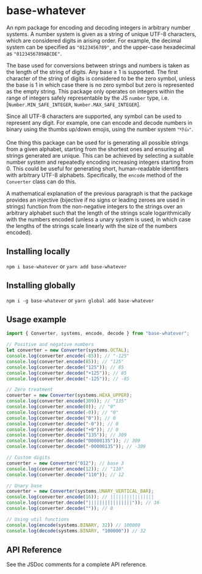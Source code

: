 # base-whatever
An npm package for encoding and decoding integers in arbitrary number systems. A number system is given as a string of unique UTF-8 characters, which are considered digits in arising order. For example, the decimal system can be specified as `"0123456789"`, and the upper-case hexadecimal as `"0123456789ABCDE"`. 

The base used for conversions between strings and numbers is taken as the length of the string of digits. Any base &ge; 1 is supported. The first character of the string of digits is considered to be the zero symbol, unless the base is 1 in which case there is no zero symbol but zero is represented as the empty string. This package only operates on integers within the range of integers safely representable by the JS `number` type, i.e. [`Number.MIN_SAFE_INTEGER`, `Number.MAX_SAFE_INTEGER`].

Since all UTF-8 characters are supported, any symbol can be used to represent any digit. For example, one can encode and decode numbers in binary using the thumbs up/down emojis, using the number system `"👎👍"`.

One thing this package can be used for is generating all possible strings from a given alphabet, starting from the shortest ones and ensuring all strings generated are unique. This can be achieved by selecting a suitable number system and repeatedly encoding increasing integers starting from 0. This could be useful for generating short, human-readable identifiters with arbitrary UTF-8 alphabets. Specifically, the `encode` method of the `Converter` class can do this.

A mathematical explanation of the previous paragraph is that the package provides an injective (bijective if no signs or leading zeroes are used in strings) function from the non-negative integers to the strings over an arbitrary alphabet such that the length of the strings scale logarithmically with the numbers encoded (unless a unary system is used, in which case the lengths of the strings scale linearly with the size of the numbers encoded).

## Installing locally
`npm i base-whatever` or `yarn add base-whatever`

## Installing globally
`npm i -g base-whatever` or `yarn global add base-whatever`

## Usage example
```typescript
import { Converter, systems, encode, decode } from "base-whatever";

// Positive and negative numbers
let converter = new Converter(systems.OCTAL);
console.log(converter.encode(-85)); // "-125"
console.log(converter.encode(85)); // "125"
console.log(converter.decode("125")); // 85
console.log(converter.decode("+125")); // 85
console.log(converter.decode("-125")); // -85

// Zero treatment
converter = new Converter(systems.HEXA_UPPER);
console.log(converter.encode(309)); // "135"
console.log(converter.encode(0)); // "0"
console.log(converter.encode(-0)); // "0"
console.log(converter.decode("0")); // 0
console.log(converter.decode("-0")); // 0
console.log(converter.decode("+0")); // 0
console.log(converter.decode("135")); // 309
console.log(converter.decode("00000135")); // 309
console.log(converter.decode("-00000135")); // -309

// Custom digits
converter = new Converter("012"); // base 3
console.log(converter.encode(12)); // "110"
console.log(converter.decode("110")); // 12

// Unary base
converter = new Converter(systems.UNARY_VERTICAL_BAR);
console.log(converter.encode(16)); // ||||||||||||||||
console.log(converter.decode("||||||||||||||||")); // 16
console.log(converter.decode("")); // 0

// Using util functions
console.log(encode(systems.BINARY, 32)) // 100000
console.log(decode(systems.BINARY, "100000")) // 32
```

## API Reference
See the JSDoc comments for a complete API reference.